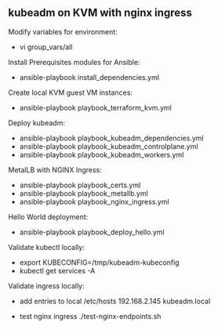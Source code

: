 ## kubeadm on KVM with nginx ingress

Modify variables for environment:
  * vi group_vars/all

Install Prerequisites modules for Ansible:
  * ansible-playbook install_dependencies.yml

Create local KVM guest VM instances:
  * ansible-playbook playbook_terraform_kvm.yml

Deploy kubeadm:
  * ansible-playbook playbook_kubeadm_dependencies.yml
  * ansible-playbook playbook_kubeadm_controlplane.yml
  * ansible-playbook playbook_kubeadm_workers.yml

MetalLB with NGINX Ingress:
  * ansible-playbook playbook_certs.yml
  * ansible-playbook playbook_metallb.yml
  * ansible-playbook playbook_nginx_ingress.yml 

Hello World deployment:
  * ansible-playbook playbook_deploy_hello.yml

Validate kubectl locally:
  * export KUBECONFIG=/tmp/kubeadm-kubeconfig
  * kubectl get services -A

Validate ingress locally:
  * add entries to local /etc/hosts
    192.168.2.145 kubeadm.local

  * test nginx ingress
    ./test-nginx-endpoints.sh
